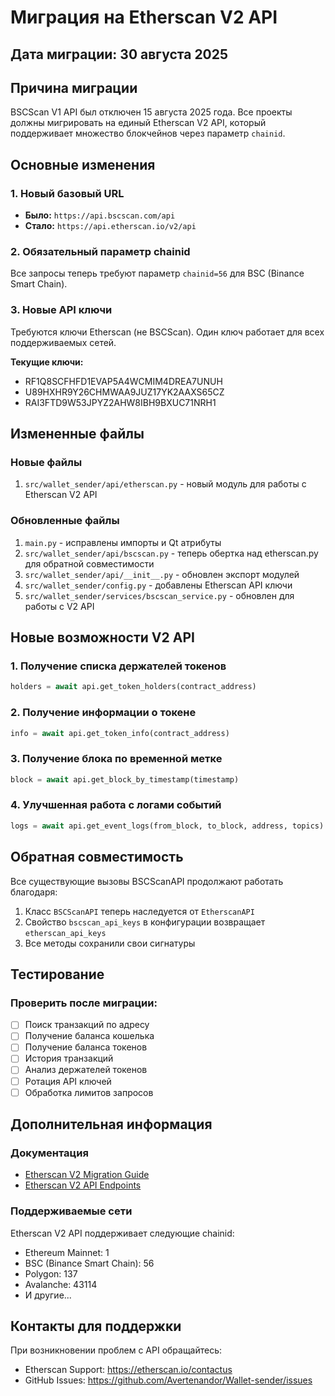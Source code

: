 # Миграция на Etherscan V2 API

## Дата миграции: 30 августа 2025

## Причина миграции
BSCScan V1 API был отключен 15 августа 2025 года. Все проекты должны мигрировать на единый Etherscan V2 API, который поддерживает множество блокчейнов через параметр `chainid`.

## Основные изменения

### 1. Новый базовый URL
- **Было:** `https://api.bscscan.com/api`
- **Стало:** `https://api.etherscan.io/v2/api`

### 2. Обязательный параметр chainid
Все запросы теперь требуют параметр `chainid=56` для BSC (Binance Smart Chain).

### 3. Новые API ключи
Требуются ключи Etherscan (не BSCScan). Один ключ работает для всех поддерживаемых сетей.

**Текущие ключи:**
- RF1Q8SCFHFD1EVAP5A4WCMIM4DREA7UNUH
- U89HXHR9Y26CHMWAA9JUZ17YK2AAXS65CZ
- RAI3FTD9W53JPYZ2AHW8IBH9BXUC71NRH1

## Измененные файлы

### Новые файлы
1. `src/wallet_sender/api/etherscan.py` - новый модуль для работы с Etherscan V2 API

### Обновленные файлы
1. `main.py` - исправлены импорты и Qt атрибуты
2. `src/wallet_sender/api/bscscan.py` - теперь обертка над etherscan.py для обратной совместимости
3. `src/wallet_sender/api/__init__.py` - обновлен экспорт модулей
4. `src/wallet_sender/config.py` - добавлены Etherscan API ключи
5. `src/wallet_sender/services/bscscan_service.py` - обновлен для работы с V2 API

## Новые возможности V2 API

### 1. Получение списка держателей токенов
```python
holders = await api.get_token_holders(contract_address)
```

### 2. Получение информации о токене
```python
info = await api.get_token_info(contract_address)
```

### 3. Получение блока по временной метке
```python
block = await api.get_block_by_timestamp(timestamp)
```

### 4. Улучшенная работа с логами событий
```python
logs = await api.get_event_logs(from_block, to_block, address, topics)
```

## Обратная совместимость

Все существующие вызовы BSCScanAPI продолжают работать благодаря:
1. Класс `BSCScanAPI` теперь наследуется от `EtherscanAPI`
2. Свойство `bscscan_api_keys` в конфигурации возвращает `etherscan_api_keys`
3. Все методы сохранили свои сигнатуры

## Тестирование

### Проверить после миграции:
- [ ] Поиск транзакций по адресу
- [ ] Получение баланса кошелька
- [ ] Получение баланса токенов
- [ ] История транзакций
- [ ] Анализ держателей токенов
- [ ] Ротация API ключей
- [ ] Обработка лимитов запросов

## Дополнительная информация

### Документация
- [Etherscan V2 Migration Guide](https://docs.etherscan.io/v2-migration)
- [Etherscan V2 API Endpoints](https://docs.etherscan.io/etherscan-v2/api-endpoints)

### Поддерживаемые сети
Etherscan V2 API поддерживает следующие chainid:
- Ethereum Mainnet: 1
- BSC (Binance Smart Chain): 56
- Polygon: 137
- Avalanche: 43114
- И другие...

## Контакты для поддержки
При возникновении проблем с API обращайтесь:
- Etherscan Support: https://etherscan.io/contactus
- GitHub Issues: https://github.com/Avertenandor/Wallet-sender/issues
